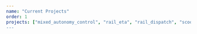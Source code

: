 ```yaml
---
name: "Current Projects"
order: 1
projects: ["mixed_autonomy_control", "rail_eta", "rail_dispatch", "scooter_parking", "veh_traj_track", "radar_param_est", mix_traffic_est", "tensor_outlier"]
---
```

